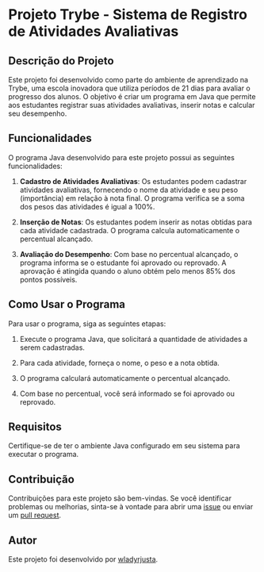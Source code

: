 # Projeto Trybe - Sistema de Registro de Atividades Avaliativas

## Descrição do Projeto

Este projeto foi desenvolvido como parte do ambiente de aprendizado na Trybe, uma escola inovadora que utiliza períodos de 21 dias para avaliar o progresso dos alunos. O objetivo é criar um programa em Java que permite aos estudantes registrar suas atividades avaliativas, inserir notas e calcular seu desempenho.

## Funcionalidades

O programa Java desenvolvido para este projeto possui as seguintes funcionalidades:

1. **Cadastro de Atividades Avaliativas**: Os estudantes podem cadastrar atividades avaliativas, fornecendo o nome da atividade e seu peso (importância) em relação à nota final. O programa verifica se a soma dos pesos das atividades é igual a 100%.

2. **Inserção de Notas**: Os estudantes podem inserir as notas obtidas para cada atividade cadastrada. O programa calcula automaticamente o percentual alcançado.

3. **Avaliação do Desempenho**: Com base no percentual alcançado, o programa informa se o estudante foi aprovado ou reprovado. A aprovação é atingida quando o aluno obtém pelo menos 85% dos pontos possíveis.

## Como Usar o Programa

Para usar o programa, siga as seguintes etapas:

1. Execute o programa Java, que solicitará a quantidade de atividades a serem cadastradas.

2. Para cada atividade, forneça o nome, o peso e a nota obtida.

3. O programa calculará automaticamente o percentual alcançado.

4. Com base no percentual, você será informado se foi aprovado ou reprovado.

## Requisitos

Certifique-se de ter o ambiente Java configurado em seu sistema para executar o programa.

## Contribuição

Contribuições para este projeto são bem-vindas. Se você identificar problemas ou melhorias, sinta-se à vontade para abrir uma [issue](https://github.com/seu-usuario/nome-do-repo/issues) ou enviar um [pull request](https://github.com/seu-usuario/nome-do-repo/pulls).

## Autor

Este projeto foi desenvolvido por [wladyrjusta](https://github.com/wladyrjusta).
